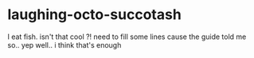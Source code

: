 # laughing-octo-succotash
I eat fish. isn't that cool ?!
need to fill some lines cause the guide told me so..
yep
well..
i think that's enough
